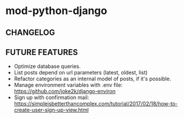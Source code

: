 # mod-python-django

## CHANGELOG

## FUTURE FEATURES

- Optimize database queries.
- List posts depend on url parameters (latest, oldest, list)
- Refactor categories as an internal model of posts, if it's possible.
- Manage environment variables with .env file: https://github.com/joke2k/django-environ
- Sign up with confirmation mail: https://simpleisbetterthancomplex.com/tutorial/2017/02/18/how-to-create-user-sign-up-view.html